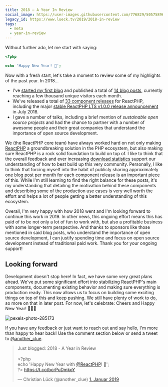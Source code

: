 ```yaml
---
title: 2018 – A Year In Review
social_image: https://user-images.githubusercontent.com/776829/50575896-df45d880-0e06-11e9-9813-cd1f3565066c.jpeg
legacy_id: https://www.lueck.tv/2019/2018-in-review
tags:
  - meta
  - year-in-review
---
```


Without further ado, let me start with saying:

```php
<?php

echo 'Happy New Year! 🎉';
```

Now with a fresh start, let's take a moment to review some of my highlights of the past year. In 2018…

* I've [started my first blog](https://clue.engineering/2018/hello-world) and published a total of [14 blog posts](https://clue.engineering/#posts), currently reaching a few thousand unique visitors each month.
* We've released a total of [33 component releases](https://reactphp.org/changelog.html#2018) for ReactPHP, including the major [stable ReactPHP LTS v1.0.0 release announcement](https://clue.engineering/2018/announcing-reactphp-lts) in July 2018.
* I gave a number of talks, including a brief mention of *sustainable open source projects* and had the chance to partner with a number of awesome people and their great companies that understand the importance of open source development.

We (the ReactPHP core team) have always worked hard on not only making [ReactPHP](https://reactphp.org/) a groundbreaking solution in the PHP ecosystem, but also making sure ReactPHP is a rock solid foundation to build on top of. I like to think that the overall feedback and ever increasing [download statistics](https://packagist.org/packages/react/stream/stats) support our understanding of how to best build up this very community. Personally, I like to think that forcing myself into the habit of publicly sharing approximately one blog post per month for each component release is an important piece of this. While I'm still learning to find the right balance for these posts, it's my understanding that detailing the motivation behind these components and describing some of the production use cases is very well worth the effort and helps a lot of people getting a better understanding of this ecosystem.

Overall, I'm very happy with how 2018 went and I'm looking forward to continue this work in 2019. In other news, this ongoing effort means this has paid of to be not only a lot of fun to work with, but also a profitable business with some longer-term perspective. And thanks to sponsors like those mentioned in said blog posts, who understand the importance of open source development, I can justify spending time and focus on open source development instead of traditional paid work. Thank you for your ongoing support!

## Looking forward

Development doesn't stop here! In fact, we have some very great plans ahead. We've put some significant effort into stabilizing ReactPHP's main components, documenting existing behavior and making sure everything is production ready. This now allows us to focus on building some exciting things on top of this and keep pushing. We still have plenty of work to do, so more on that in later post. For now, let's celebrate: Cheers and Happy New Year! 🎉🎉🎉

![pexels-photo-285173](https://user-images.githubusercontent.com/776829/50575896-df45d880-0e06-11e9-9813-cd1f3565066c.jpeg)

If you have any feedback or just want to reach out and say hello, I'm more than happy to hear back! Use the comment section below or send a tweet to [@another_clue](https://twitter.com/another_clue).

<blockquote class="twitter-tweet" data-lang="de"><p lang="en" dir="ltr">Just blogged: 2018 - A Year in Review<br><br>&lt;?php <br>echo &#39;Happy New Year with <a href="https://twitter.com/reactphp?ref_src=twsrc%5Etfw">@ReactPHP</a>! 🎉&#39;;<br>?&gt; <a href="https://t.co/bcrPuDmkoY">https://t.co/bcrPuDmkoY</a></p>&mdash; Christian Lück (@another_clue) <a href="https://twitter.com/another_clue/status/1080194626785603586?ref_src=twsrc%5Etfw">1. Januar 2019</a></blockquote>
